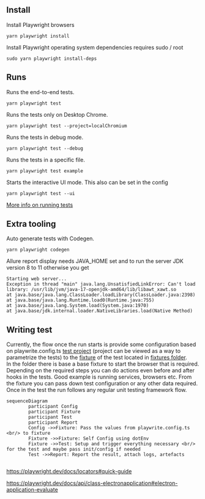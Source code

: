 
## Install

Install Playwright browsers   
```
yarn playwright install
```

Install Playwright operating system dependencies requires sudo / root 
```
sudo yarn playwright install-deps
```




## Runs
Runs the end-to-end tests.
```
yarn playwright test
```

Runs the tests only on Desktop Chrome.

```
yarn playwright test --project=localChromium
```

Runs the tests in debug mode.

```
yarn playwright test --debug
```

Runs the tests in a specific file.

```
yarn playwright test example
```

Starts the interactive UI mode. This also can be set in the config

```
yarn playwright test --ui
```

[More info on running tests](https://playwright.dev/docs/running-tests)


## Extra tooling

Auto generate tests with Codegen.

```yarn playwright codegen```


Allure report display needs JAVA_HOME set 
and to run the server JDK version 8 to 11 otherwise you get 
``` 
Starting web server...
Exception in thread "main" java.lang.UnsatisfiedLinkError: Can't load library: /usr/lib/jvm/java-17-openjdk-amd64/lib/libawt_xawt.so
at java.base/java.lang.ClassLoader.loadLibrary(ClassLoader.java:2398)
at java.base/java.lang.Runtime.load0(Runtime.java:755)
at java.base/java.lang.System.load(System.java:1970)
at java.base/jdk.internal.loader.NativeLibraries.load(Native Method) 
```
## Writing test
Currently, the flow once the run starts is provide some configuration based on playwrite.config.ts [test project](https://playwright.dev/docs/test-projects)
(project can be viewed as a way to parametrize the tests) to the [fixture](https://playwright.dev/docs/next/test-fixtures#introduction) of the test located in [fixtures folder](./fixtures).   
In the folder there is base a base fixture to start the browser that is required. Depending on the required steps you can do actions even before and after hooks in the tests. 
Good example is running services, browsers etc. From the fixture you can pass down test configuration or any other data required.
Once in the test the run follows any regular unit testing framework flow. 

```mermaid
sequenceDiagram
        participant Config
        participant Fixture
        participant Test        
        participant Report        
        Config ->>Fixture: Pass the values from playwrite.config.ts <br/> to fixture
        Fixture ->>Fixture: Self Config using dotEnv
        Fixture ->>Test: Setup and trigger everything necessary <br/> for the test and maybe pass init/config if needed
        Test ->>Report: Report the result, attach logs, artefacts
        
```

https://playwright.dev/docs/locators#quick-guide


https://playwright.dev/docs/api/class-electronapplication#electron-application-evaluate
